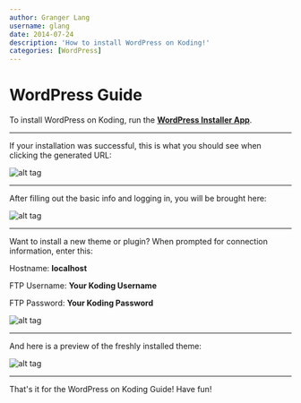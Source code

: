 ```yaml
---
author: Granger Lang
username: glang
date: 2014-07-24
description: 'How to install WordPress on Koding!'
categories: [WordPress]
---
```


# WordPress Guide

To install WordPress on Koding, run the **[WordPress Installer App](https://koding.com/Wordpress)**.
___
If your installation was successful, this is what you should see when clicking the generated URL: 


![alt tag](https://i.imgur.com/I4wgPux.png)
___
After filling out the basic info and logging in, you will be brought here: 


![alt tag](https://i.imgur.com/IUgwK3S.png)
___
Want to install a new theme or plugin? When prompted for connection information, enter this: 

Hostname: **localhost**

FTP Username: **Your Koding Username**

FTP Password: **Your Koding Password**



![alt tag](https://i.imgur.com/zg9o6lZ.png)

___
And here is a preview of the freshly installed theme: 



![alt tag](https://i.imgur.com/qycJmsH.png)


___
That's it for the WordPress on Koding Guide! Have fun!